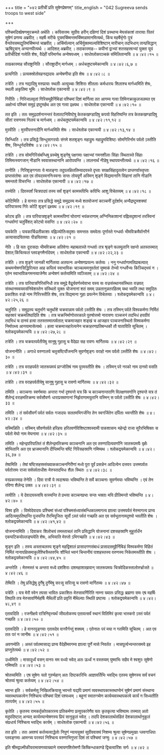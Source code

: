 +++
title = "०४२ प्रतीचीं प्रति सुषेणप्रेषणम्"
title_english = "042 Sugreeva sends troops to west side"

+++


पश्चिमदिक्प्रेषणमुपक्रमते अथेति । कपिसत्तमः सुग्रीवः हरीन् दक्षिणां दिशं
प्रस्थाप्य मेघसंकाशं तारायाः पितरं सुषेणं प्रणम्य अब्रवीत् । महर्षेः
मरीचेः पुत्रमर्चिष्मन्तमर्चिष्मन्नामानमित्यर्थः, किंच महर्षेर्भृगोः
पुत्रं वैनतेयसमद्युतिमर्चिष्मन्तं चाब्रवीत् । अर्चिर्माल्यान्
अर्चिर्युक्तमाल्यविशिष्टान् मारीचान् तदभिधान् तान्प्रसिद्धान्
ऋषिपुत्रान् अन्यानपीत्यर्थः । आदिशत् अब्रवीत् । तदाकारमाह-- कपीनां
द्वाभ्यां शतसहस्राभ्यां युक्ता यूयं प्रतीचीदिशं गत्वेति शेषः, वैदेहीं
परिमार्गथ अन्वेषयध्वम् । सार्धश्लोकपञ्चकं संमिलितान्वयि  ॥  ४।४२।१५  ॥   

  

तत्प्रकारमाह सौराष्ट्रानिति । सौराष्ट्रादीन् मार्गध्वम् ।
अर्धचतुष्टयमेकान्वयि  ॥  ४।४२।६,७  ॥   

  

प्रत्यगिति । प्रत्यक्स्रोतोवहनद्यादयः अन्वेषणीया इति शेषः  ॥  ४।४२।८  ॥   

  

तत्रेति । तत्र नद्यादिषु मरुप्रायाः स्थलीः अत्युच्चाः शिशिराः शीतलाः
कर्मधारयः शिलाश्च मार्गध्वमिति शेषः, स्थली अकृतिमा भूमिः । सार्धश्लोक
एकान्वयी  ॥  ४।४२।९ ॥   

  

गिरीति । गिरिजालवृतां गिरिसमूहैर्निबिडां पश्चिमां दिशं मार्गित्वा तत
आगम्य गत्वा तिमिनक्राकुलजलमत एव अक्षोभ्यं पश्चिमं समुद्रं द्रष्टुमर्हथ
अत एव गत्वा द्रक्ष्यथ । सार्धश्लोक एकान्वयी  ॥  ४।४२।१०  ॥   

  

तत इति । ततः समुद्रदर्शनानन्तरं वेलातटनिविष्टेषु केतकखण्डादिषु कपयो
विहरिष्यन्ति तत्र केतकखण्डादिषु सीतां रावणस्य निलयं च मार्गध्वम् ।
अर्धचतुष्टयमेकान्वयि  ॥  ४।४२।११,१२  ॥   

  

मुरवीति । मुरवीपत्तनादीनि मार्गध्वमिति शेषः । सार्धश्लोक एकान्वयी  ॥ 
४।४२।१३,१४  ॥   

  

सिन्ध्विति । तत्र प्रसिद्धे सिन्धुसागरयोः संगमे शतशृङ्गः महाद्रुमः
महाद्रुमविशिष्टः सोमगिरिर्नाम पर्वतो ऽस्तीति शेषः, सिन्धुर्नदविशेषः  ॥ 
४।४२।१५  ॥   

  

तत्रेति । तत्र सोमगिरिसंबन्धिषु प्रस्थेषु शृङ्गेषु पक्षगमाः पक्षाभ्यां
गमनशीलाः सिंहाः स्थितास्ते सिंहाः तिमिमत्स्यगजान् नीडानि स्ववासस्थानानि
आरोपयन्ति । लालनार्थं नीडेषु स्थापयन्तीत्यर्थः  ॥  ४।४२।१६  ॥   

  

तानीति । गिरिशृङ्गगताः ये मातङ्गाः तदुपलक्षिततिम्यादयस्ते दृप्ताः
सपक्षसिंहादृतत्वेन प्राप्तगर्वास्तृप्ताः प्राप्तसंतोषाः अत एव
तोयदस्वननिःस्वनाः सन्तः तोयपूर्णे अस्मिन् शृङ्गे विद्यमानानि सिंहानां
तानि नीडानि समन्ततो विचरन्ति । सार्धश्लोक एकान्वयी  ॥  ४।४२।१७  ॥   

  

तस्येति । दिवस्पर्शं चित्रपादपं तस्य सर्वं शृङ्गं कामरूपिभिः कपिभिः आशु
विचेतव्यम्  ॥  ४।४२।१८  ॥   

  

कोटिमिति । हे वानराः तत्र प्रसिद्धे समुद्रे समुद्रस्य मध्ये शतयोजनां
काञ्चनीं दुर्दर्शाम् अन्यैद्रष्टुमशक्यां पारियात्रस्य गिरेः कोटिं शृङ्गं
द्रक्ष्यथ  ॥  ४।४२।१९  ॥   

  

कोट्य इति । तत्र पारियात्रशृङ्गे कामरूपिणां घोराणां भयंकराणाम्
अग्निनिकाशानां वह्निसदृशानां तरस्विनां गन्धर्वाणां चतुर्विंशत् कोट्यो
वसन्ति  ॥  ४।४२।२०  ॥   

  

पावकेति । पावकार्चिःप्रतीकाशाः वह्निज्योतिःसदृशाः समन्ततः समवेताः
पूर्णास्ते गन्धर्वाः भीमविक्रमैर्वानरैर्न अत्यासादयितव्याः पीडयितव्याः
 ॥  ४।४२।२१  ॥   

  

नेति । हि यतः दूरासदाः भीमविक्रमा अतिवेगाः महाबलास्ते गन्धर्वाः तत्र
श्रृङ्गे फलमूलानि रक्षन्ते अतस्तस्मात् देशात् किंचित्फलं
प्लवङ्गमैर्नादेयम् । सार्धश्लोक एकान्वयी  ॥  ४।४२।२२,२३  ॥   

  

तत्रेति । तत्र शृङ्गे जानकी मार्गितव्या अतयत्नः अन्वेषणप्रयत्नः कर्तव्यः
। ननु गन्धर्वाणामतिप्राबल्यात् कथमन्वेषणसिद्धिरित्यत आह कपित्वं
स्वाभाविकः चाञ्चल्यमनुवर्ततां युष्माकं तेभ्यो गन्धर्वेभ्यः किञ्चिद्भयं न
। एतेन स्वाभाविकगमनव्याजेनैव अन्वेषणं कर्तव्यमिति व्यञ्जितम्  ॥  ४।४२।२४
 ॥   

  

तत्रेति । तत्र पारियात्रगिरिसंनिधौ तत्र समुद्रे वैढूर्यवर्णस्येवाभा यस्य
सः वज्रसंस्थानसंस्थितः वज्रवत् संस्थानमवयवसंनिवेशस्तेन संस्थितो युक्तः
योजनानां शतं समम् उन्नतानुन्नतरहितम् यथा भवति तथा समुदितः प्रकाशितः
वज्रो नाम गिरिरस्तीति शेषः, तत्र विद्यमाना गुहाः प्रयत्नेन विचेतव्याः ।
श्लोकद्वयमेकान्वयि  ॥  ४।४२।२५,२६ ॥   

  

चतुरिति । समुद्रस्य चतुर्भागे चतुर्थांशे चक्रवान्नाम पर्वतो ऽस्तीति शेषः
। तत्र तस्मिन् पर्वते विश्वकर्मणा निर्मितं सहस्रारं चक्रमतिष्ठदिति शेषः
। तत्र चक्रनिर्माणोत्तरकाले पुरुषोत्तमो नारायणः पञ्चजनं तदभिधं हयग्रीवं
तदभिधं च दानवं हत्वा ततस्तस्मात्पर्वतात् चक्रमाजहार शङ्खं च आजहार
पञ्चजनास्थितो विश्वकर्मणा निर्मापथ्य आनयामासेत्यर्थः । हत्वा
चक्रमाजहारेत्यनेन चक्राहरणप्रतिबन्धकौ तौ याताविति सूचितम् ।
श्लोकद्वयमेकान्वयि  ॥  ४।४२।२७,२८  ॥   

  

तत्रेति । तत्र चक्रवत्पर्वतीयेषु सानुषु गुहासु च वैदेह्या सह रावणः
मार्गितव्यः  ॥  ४।४२।२९  ॥   

  

योजनानीति । अगाधे वरुणालये चतुःषष्टिर्योजनानि सुवर्णशृङ्गः वराहो नाम
पर्वतो ऽस्तीति शेषः  ॥  ४।४२।३०  ॥   

  

तत्रेति । तत्र वराहपर्वते जातरूपमयं प्राग्जोतिषं नाम पुरमस्तीति शेषः ।
तस्मिन् परे नरको नाम दानवो वसति  ॥  ४।४२।३१  ॥   

  

तत्रेति । तत्र वराहपर्वतीयेषु सानुषु गुहासु च रावणो मार्गितव्यः  ॥ 
४।४२।३२  ॥   

  

तमिति । काञ्चनाः स्वर्णमयाः अन्तरा गर्भा दृश्यन्ते यत्र किं च
काञ्चनान्तराणि विलक्षणवर्णानि दृश्यन्ते यत्र तं शैलेन्द्रं वराहमतिक्रम्य
सर्वसौवर्णः धाराप्रस्रवणानां निर्झराणामयुतानि यस्मिन् स पर्वतो ऽस्तीति
शेषः  ॥  ४।४२।३३  ॥   

  

तमिति । तं सर्वसौवर्णं पर्वतं सर्वतः गजादयः सततमभिगर्जन्ति तेन
स्वगर्जितेन दर्पिताः भवन्तीति शेषः  ॥  ४।४२।३४  ॥   

  

यस्मिन्निति । यस्मिन् सौवर्णपर्वते हरिहयः हरितवर्णविशिष्टाश्वस्वामी
पाकशासनः महेन्द्रो राजा सुरैरभिषिक्तः स पर्वतो मेघो नाम मेघनामा  ॥ 
४।४२।३५  ॥   

  

तमिति । महेन्द्रपरिपालितं तं शैलेन्द्रमतिक्रम्य काञ्चनानि अत एव
तरुणादित्यवर्णानि जातरूपमयैः वृक्षैः शोभितानि अत एव भ्राजमानानि
दीप्तिमन्ति षष्टिं गिरिसहस्राणि गमिष्यथ । श्लोकद्वयमेकान्वयि  ॥ 
४।४२।३६,३७  ॥   

  

तेषामिति । तेषां षष्टिसहस्रसंख्याककाञ्चनगिरीणां मध्ये पुरा पूर्वं
प्रसन्नेन आदित्येन दत्तवरः उत्तमपर्वतः पर्वतोत्तमः राजा सर्वपर्वताधीशः
मेरुस्तदभिधः शैलः स्थितः  ॥  ४।४२।३८  ॥   

  

वरप्रकारमाह तेनेति । दिवा रात्रौ ये त्वदाश्रयाः भविष्यन्ति ते सर्वे
काञ्चनाः सुवर्णमयाः भविष्यन्ति । एवं तेन रविणा शैलेन्द्र उक्तः  ॥ 
४।४२।३९  ॥   

  

त्वयीति । ये देवादयस्त्वयि वत्स्यन्ति ते प्रभया काञ्चनप्रभाः सन्तः
भक्ताः मयि प्रीतिमन्तो भविष्यन्ति  ॥  ४।४२।४०  ॥   

  

विश्व इति । विश्वेदेवादयः प्रश्चिमां संध्यां
पश्चिमसंध्यासंबन्धिकालमागत्य ज्ञात्वा उत्तमपर्वतं मेरुमागत्य प्राप्य
आदित्यमुपतिष्ठन्ति पूजयन्ति तैरभिपूजितः सूर्यो ऽस्तं पर्वतं गच्छति अत एव
सर्वभूतानामदृश्यो भवतीति शेषः । श्लोकद्वयमेकान्वयि  ॥  ४।४२।४१,४२  ॥   

  

योजनानामिति । दिवाकरः शिलोचयं तमस्ताचलं तानि प्रसिद्धानि योजनानां
दशसहस्राणि मुहूर्तार्धेन एकघटिकयोल्लङ्घयेति शेषः, अभियाति मेरुतो
ऽभिगच्छति  ॥  ४।४२।४३  ॥   

  

शृङ्ग इति । तस्य अस्ताचलस्य शृङ्गे महद्विशालं प्रासादगणसंबाधं
प्रासादसमूहैर्निबिडं विश्वकर्मणा विहितं निर्मितं
नानापक्षिसमाकुलैश्चित्रैस्तरुभिः शौभितं भवनं चिन्तनीयं पाशहस्तस्य
वरुणस्य निकेतमस्तीति शेषः । श्लोकद्वयमेकान्वयि  ॥  ४।४२।४४,४५  ॥   

  

अन्तरेति । मेरुमस्तं च अन्तरा मध्ये दशशिराः दशमहाशाखावान् जातरूपमयः
चित्रवेदिकस्तालोरुर्भ्राजते  ॥  ४।४२।४६  ॥   

  

तेष्विति । तेषु प्रसिद्धेषु दुर्गेषु दुर्गेमेषु सरःसु सरित्सु च रावणो
मार्गितव्यः  ॥  ४।४२।४७  ॥   

  

यत्रेति । यत्र मेरौ स्वेन तपसा भावितः प्रकाशितः मेरुसावर्णिरिति नाम्ना
ख्यातः प्रसिद्धः ब्रह्मणा समः एष महर्षिः तिष्ठति तत्र
मेरुसावर्णिर्महर्षिः मैथिलीं प्रति प्रवृत्तिं मैथिल्याः स्थितिं
प्रष्टव्यः । श्लोकद्वयमेकान्वयि  ॥  ४।४२।४८,४९  ॥   

  

एतावदिति । रजनीक्षये रात्रिनिवृत्त्यर्थं जीवलोकस्य एतावत्सर्वं स्थानं
वितिमिरं कृत्वा भास्करो ऽस्तं पर्वतं गच्छति  ॥  ४।४२।५०  ॥   

  

एतावदिति । हे वानरपुङ्गवाः एतावदेव वानरैर्गन्तुं शक्यम् । एतेनातः परं
मया न गतमिति सूचितम् । अत एव ततः परं न जानीमः  ॥  ४।४२।५१  ॥   

  

अवगम्येति । अस्तं पर्वतमासाद्य प्राप्य वैदेहीमवगम्य ज्ञात्वा पूर्णे मासे
निवर्तत । मासपूर्त्यभ्यन्तरसमये इह प्राप्नुतेत्यर्थः  ॥  ४।४२।५२  ॥   

  

उर्ध्वमिति । मासादूर्ध्वं वसन् वानरः मम वध्यो भवेत् अतः ऊर्ध्वं न
वस्तव्यम् युष्माभिः सहैव मे श्वशुरः सुषेणो गमिष्यति  ॥  ४।४२।५३  ॥   

  

श्रोतव्यमिति । एष सुषेणः यतो गुरुर्महान् अतः दिष्टकारिभिः आज्ञावर्तिभिः
भवद्भिः एतस्य सुषेणस्य सर्वं वचनं श्रोतव्यं श्रुत्वा कर्तव्यम्  ॥ 
४।४२।५४  ॥   

  

भवन्त इति । सर्वकर्मसु निखिलक्रियासु भवन्तो यद्यपि प्रमाणं
व्यवस्थापकास्तथाप्येनं सुषेणं प्रमाणं संस्थाप्य व्यवस्थापकत्वेन
निश्चित्य पश्चिमां दिशं पश्यध्वम् । बहूनां स्वातन्त्र्येण
कार्यव्यवस्थापकत्वे कार्यं न सिध्यतीति तात्पर्यम्  ॥  ४।४२।५५  ॥   

  

कृतेति । कृतस्य रामकर्तृकोपकारस्य प्रतिकर्मणा प्रत्युपकारेणैव यतः
कृतकृत्या भविष्यामः तस्मात् अतो मदुपदिष्टात् अन्यत् कार्यस्यान्वेषणस्य
प्रियं सानुकूलं भवेत् । तदपि देशकालार्थसंहितं देशकालार्थानुकूलं
संप्रधार्य निश्चित्य भवद्भिः कार्यम् । सार्धश्लोक एकान्वयी  ॥  ४।४२।५६
 ॥   

  

तत इति । ततः अवश्यं कर्तव्यत्वाद्धेतोः निपुणं न्याययुक्तं सुग्रीववाक्यं
निशम्य श्रुत्वा सुषेणप्रमुखाः प्लवगाधिपाः प्लवङ्गमाः आमन्त्र्य परस्परं
निश्चित्य वरुणाभिगुप्तां दिशं तां पश्चिमां जग्मुः  ॥  ४।४२।५७  ॥   

  

इति श्रीमद्वाल्मीकीयरामायणव्याख्याने रामायणशिरोमणौ किष्किन्धाकाण्डे
द्विचत्वारिंशः सर्गः  ॥  ४।४२  ॥   

  


